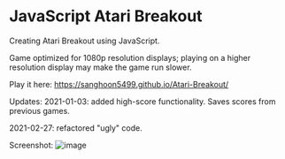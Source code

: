 # JavaScript Atari Breakout

Creating Atari Breakout using JavaScript.

Game optimized for 1080p resolution displays; playing on a higher resolution display may make the game run slower.

Play it here: https://sanghoon5499.github.io/Atari-Breakout/



Updates:
2021-01-03: added high-score functionality. Saves scores from previous games.

2021-02-27: refactored "ugly" code.





Screenshot:
![image](https://user-images.githubusercontent.com/17420160/113515438-8663ce00-9542-11eb-9257-7dc9f68da3d8.png)

